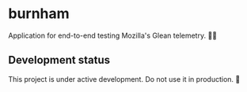 # burnham

Application for end-to-end testing Mozilla's Glean telemetry. 👩‍🚀

## Development status

This project is under active development. Do not use it in production. 🚧
